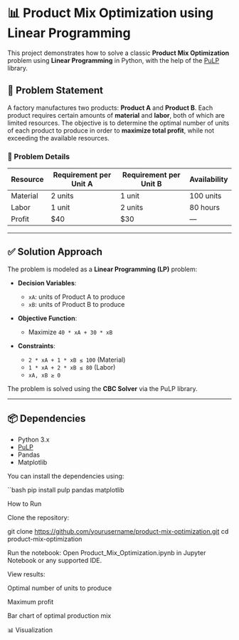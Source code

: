 # 📊 Product Mix Optimization using Linear Programming

This project demonstrates how to solve a classic **Product Mix Optimization** problem using **Linear Programming** in Python, with the help of the [PuLP](https://coin-or.github.io/pulp/) library.

## 🧩 Problem Statement

A factory manufactures two products: **Product A** and **Product B**. Each product requires certain amounts of **material** and **labor**, both of which are limited resources. The objective is to determine the optimal number of units of each product to produce in order to **maximize total profit**, while not exceeding the available resources.

### 🔧 Problem Details

| Resource  | Requirement per Unit A | Requirement per Unit B | Availability |
|-----------|------------------------|-------------------------|--------------|
| Material  | 2 units                | 1 unit                  | 100 units    |
| Labor     | 1 unit                 | 2 units                 | 80 hours     |
| Profit    | $40                    | $30                     | —            |

---

## ✅ Solution Approach

The problem is modeled as a **Linear Programming (LP)** problem:

- **Decision Variables**:
  - `xA`: units of Product A to produce
  - `xB`: units of Product B to produce

- **Objective Function**:
  - Maximize `40 * xA + 30 * xB`

- **Constraints**:
  - `2 * xA + 1 * xB ≤ 100` (Material)
  - `1 * xA + 2 * xB ≤ 80` (Labor)
  - `xA, xB ≥ 0`

The problem is solved using the **CBC Solver** via the PuLP library.

---

## 📦 Dependencies

- Python 3.x
- [PuLP](https://pypi.org/project/PuLP/)
- Pandas
- Matplotlib

You can install the dependencies using:

``bash
pip install pulp pandas matplotlib

How to Run

Clone the repository:

git clone https://github.com/yourusername/product-mix-optimization.git
cd product-mix-optimization


Run the notebook:
Open Product_Mix_Optimization.ipynb in Jupyter Notebook or any supported IDE.

View results:

Optimal number of units to produce

Maximum profit

Bar chart of optimal production mix

📊 Visualization

